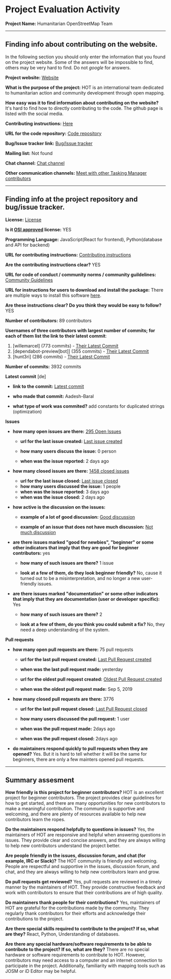 # Project Evaluation Activity



__Project Name:__  Humanitarian OpenStreetMap Team


---

## Finding info about contributing on the website.

In the following section you should only enter the information that you
found on the project website. Some of the answers will be impossible to find, others
may be very hard to find. Do not _google_ for answers.

__Project website:__ [Website](https://www.hotosm.org/)


__What is the purpose of the project:__ HOT is an international team dedicated to
humanitarian action and community development
through open mapping.


__How easy was it to find information about contributing on the website?__ It's hard to find how to directly contributing to the code. The github page is listed with the social media.


__Contributing instructions:__ [Here](https://github.com/hotosm/tasking-manager/blob/develop/docs/contributing.md) 

__URL for the code repository:__ [Code repository](https://github.com/hotosm/tasking-manager)

__Bug/Issue tracker link:__ [Bug/Issue tracker](https://github.com/hotosm/tasking-manager/issues)

__Mailing list:__ Not found

__Chat channel:__ [Chat channel](https://community.openstreetmap.org/c/general/38/all)

__Other communication channels:__ [Meet with other Tasking Manager contributors](https://docs.google.com/forms/d/e/1FAIpQLSd2p6cot6l22xthG-4ffOx6SQ_CALWlwc2mN5vQbWPQGAs7Uw/viewform)


---

## Finding info at the project repository and bug/issue tracker.

__License:__ [License](https://github.com/hotosm/tasking-manager/blob/develop/LICENSE.md)

__Is it [OSI approved](https://opensource.org/licenses/alphabetical) license:__ YES

__Programming Language:__ JavaScript(React for frontend), Python(database and API for backend)

__URL for contributing instructions:__ [Contributing instructions](https://github.com/hotosm/tasking-manager/blob/develop/docs/contributing.md)

__Are the contributing instructions clear?__ YES


__URL for code of conduct / community norms / community guildelines:__ [Community Guidelines](https://github.com/hotosm/tasking-manager/blob/develop/docs/contributing.md)

__URL for instructions for users to download and install the package:__ There are multiple ways to install this software [here](https://github.com/hotosm/tasking-manager/blob/develop/docs/developers/development-setup.md). 


__Are these instructions clear? Do you think they would be easy to follow?__ YES


__Number of contributors:__ 89 contributors


__Usernames of three contributors with largest number of commits; for
each of them list the link to their latest commit__:

1. [willemarcel] (773 commits) - [Their Latest Commit](https://github.com/hotosm/tasking-manager/commit/2834781cc427052f31add5418a43e872b91afcaf)
2. [dependabot-preview[bot]] (355 commits) - [Their Latest Commit](https://github.com/hotosm/tasking-manager/commit/4e8c3c6c240710a88163e05320f606e1dde06b5c)
3. [hunt3ri] (286 commits) - [Their Latest Commit](https://github.com/hotosm/tasking-manager/commit/9845133da719c3b7b9a4b753413afc1b8e26f011)


__Number of commits:__ 3932 commits

__Latest commit__ [de] 

- __link to the commit:__ [Latest commit](https://github.com/hotosm/tasking-manager/commit/06a8a0ac74ef99c3c269240240f9c916ef48b9da)

- __who made that commit:__ Aadesh-Baral

- __what type of work was commited?__ add constants for duplicated strings (optimization)


__Issues__

- __how many open issues are there:__ [295 Open Issues](https://github.com/hotosm/tasking-manager/issues)

    - __url for the last issue created:__ [Last issue created](https://github.com/hotosm/tasking-manager/issues/5614)

    - __how many users discuss the issue:__ 0 person
    
    - __when was the issue reported:__ 2 days ago
    

- __how many closed issues are there:__ [1458 closed issues](https://github.com/hotosm/tasking-manager/issues?q=is%3Aissue+is%3Aclosed)
    - __url for the last issue closed:__ [Last issue closed](https://github.com/hotosm/tasking-manager/issues/5610)
    - __how many users discussed the issue:__ 1 people
    - __when was the issue reported:__ 3 days ago
    - __when was the issue closed:__ 2 days ago

- __how active is the discussion on the issues:__ 

    - __example of a lot of good discussion:__ [Good discussion](https://github.com/hotosm/tasking-manager/issues/5574)
    
    - __example of an issue that does not have much discussion:__ [Not much discussion](https://github.com/hotosm/tasking-manager/issues/5599)



- __are there issues marked "good for newbies", "beginner" or some other indicators that imply that they are good for beginner contributors:__ yes

    - __how many of such issues are there?__ 1 issue
    
    - __look at a few of them, do they look beginner friendly?__ No, cause it turned out to be a misinterpretation, and no longer a new user-friendly issues.



- __are there issues marked "documentation" or some other indicators that imply that they are documentation (user or developer specific):__ Yes

    - __how many of such issues are there?__ 2
    
    - __look at a few of them, do you think you could submit a fix?__ No, they need a deep understanding of the system.



__Pull requests__

- __how many open pull requests are there:__ 75 pull requests

    - __url for the last pull request created:__ [Last Pull Request created](https://github.com/hotosm/tasking-manager/pull/5615)
    
    - __when was the last pull request made:__ yesterday

    - __url for the oldest pull request created:__ [Oldest Pull Request created](https://github.com/hotosm/tasking-manager/pull/1859)
    
    - __when was the oldest pull request made:__ Sep 5, 2019

- __how many closed pull requests are there:__ 3776

    - __url for the last pull request closed:__ [Last Pull Request closed](https://github.com/hotosm/tasking-manager/pull/5613)
    
    - __how many users discussed the pull request:__ 1 user
    
    - __when was the pull request made:__  2days ago
    
    - __when was the pull request closed:__ 2days ago
    

- __do maintainers respond quickly to pull requests when they are opened?__ Yes. But it is hard to tell whether it will be the same for beginners, there are only a few mainters opened pull requests.





---


## Summary assesment
__How friendly is this project for beginner contributors?__
HOT is an excellent project for beginner contributors. The project provides clear guidelines for how to get started, and there are many opportunities for new contributors to make a meaningful contribution. The community is supportive and welcoming, and there are plenty of resources available to help new contributors learn the ropes.




__Do the maintainers respond helpfully to questions in issues?__
Yes, the maintainers of HOT are responsive and helpful when answering questions in issues. They provide clear and concise answers, and they are always willing to help new contributors understand the project better.



__Are people friendly in the issues, discussion forum, and chat (for example, IRC or Slack)?__
The HOT community is friendly and welcoming. People are respectful and supportive in the issues, discussion forum, and chat, and they are always willing to help new contributors learn and grow.




__Do pull requests get reviewed?__
Yes, pull requests are reviewed in a timely manner by the maintainers of HOT. They provide constructive feedback and work with contributors to ensure that their contributions are of high quality.



__Do maintainers thank people for their contributions?__
Yes, maintainers of HOT are grateful for the contributions made by the community. They regularly thank contributors for their efforts and acknowledge their contributions to the project.



__Are there special skills required to contribute to the project? If so, what are they?__
React, Python, Understanding of databases.


__Are there any special hardware/software requirements to be able to contribute to the project? If so, what are they?__
There are no special hardware or software requirements to contribute to HOT. However, contributors may need access to a computer and an internet connection to participate in the project. Additionally, familiarity with mapping tools such as JOSM or iD Editor may be helpful.



